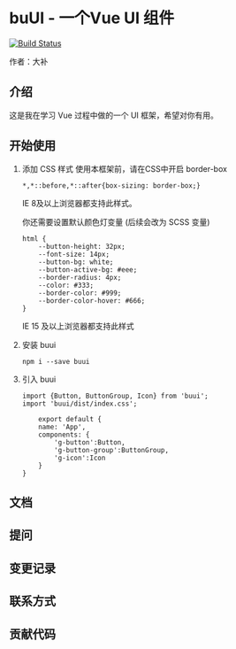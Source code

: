# buUI - 一个Vue UI 组件
[![Build Status](https://www.travis-ci.org/q2419068625/buUI.svg?branch=main)](https://www.travis-ci.org/q2419068625/buUI)

作者：大补

## 介绍
这是我在学习 Vue 过程中做的一个 UI 框架，希望对你有用。
## 开始使用
1. 添加 CSS 样式
    使用本框架前，请在CSS中开启  border-box

    ```
    *,*::before,*::after{box-sizing: border-box;}
    ```
    IE 8及以上浏览器都支持此样式。
    
    你还需要设置默认颜色灯变量 (后续会改为 SCSS 变量)
    ```
    html {
        --button-height: 32px;
        --font-size: 14px;
        --button-bg: white;
        --button-active-bg: #eee;
        --border-radius: 4px;
        --color: #333;
        --border-color: #999;
        --border-color-hover: #666;
    }
    ```
    IE 15 及以上浏览器都支持此样式
2. 安装 buui
    ```
    npm i --save buui
    ```
3. 引入 buui
    ```
    import {Button, ButtonGroup, Icon} from 'buui';
    import 'buui/dist/index.css';

        export default {
        name: 'App',
        components: {
            'g-button':Button,
            'g-button-group':ButtonGroup,
            'g-icon':Icon
        }
    }
    ```

## 文档

## 提问

## 变更记录

## 联系方式

## 贡献代码

